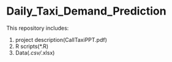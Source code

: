 # Daily_Taxi_Demand_Prediction

This repository includes:
1) project description(CallTaxiPPT.pdf)
2) R scripts(*.R)
3) Data(*.csv/*.xlsx)
